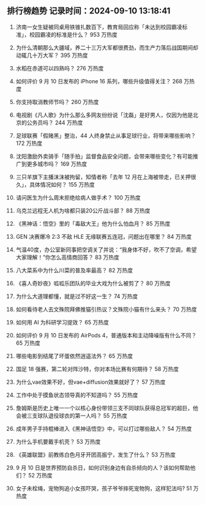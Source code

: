 
## 排行榜趋势 记录时间：2024-09-10 13:18:41
  
  1. 济南一女生疑被同桌用铁锥扎数百下，教育局回应称「未达到校园霸凌标准」，校园霸凌的标准是什么？ 953 万热度
    
  2. 为什么清朝那么大疆域，养二十三万大军都很费劲，而生产力落后战国期间却动辄几十万大军？ 395 万热度
    
  3. 水稻在赤道可以四熟吗？ 276 万热度
    
  4. 如何评价 9 月 10 日发布的 iPhone 16  系列，哪些升级值得关注？ 268 万热度
    
  5. 你支持取消教师节吗？ 260 万热度
    
  6. 电视剧《凡人歌》为什么那么多网友纷纷说「沈磊」是好男人，仅因为他是北京的公务员吗？ 244 万热度
    
  7. 足球联赛「假赌黑」整治，44 人终身禁止从事足球行业，将带来哪些影响？ 172 万热度
    
  8. 沈阳激励外卖骑手「随手拍」监督食品安全问题，会带来哪些变化？有可能推广到更多城市吗？ 169 万热度
    
  9. 三只羊旗下主播沫沫被拘留，知情者称「去年 12 月在上海被带走，已关押很久」，具体情况如何？ 155 万热度
    
  10. 请问医生为什么周末拒绝给病人做手术？ 100 万热度
    
  11. 乌克兰远程无人机为啥都只装20公斤战斗部？ 88 万热度
    
  12. 《黑神话：悟空》里的「毒敌大王」他为什么怕血月？ 85 万热度
    
  13. GEN 决赛爆冷 2:3 不敌 HLE 无缘联赛五连冠，问题出在哪里？ 84 万热度
    
  14. 气温40度，办公室新同事把空调关了并说：“我身体不好，吹不了空调，希望大家理解！”你怎么高情商回答？ 83 万热度
    
  15. 八大菜系中为什么川菜的普及率最高？ 82 万热度
    
  16. 《喜人奇妙夜》呱呱乐团队的毕业大戏为什么被剪了？ 80 万热度
    
  17. 为什么大道理都懂，就是过不好这一生？ 74 万热度
    
  18. 如何看待老人去文殊院拜佛推猫引热议？文殊院小猫有什么来头？ 70 万热度
    
  19. 如何用 AI 为科研学习提效？ 65 万热度
    
  20. 如何评价 9 月 10 日发布的 AirPods 4，普通版本和主动降噪版有什么不同？ 65 万热度
    
  21. 哪些电影到结尾了坏蛋依然逍遥法外？ 65 万热度
    
  22. 国足 18 强赛，第二轮对阵沙特，你对本场比赛有何期待？ 58 万热度
    
  23. 为什么vae效果不好，但vae+diffusion效果就好了？ 57 万热度
    
  24. 工作中处于摸鱼状态领导真的不知道吗？ 55 万热度
    
  25. 詹姆斯是历史上唯一一个以核心身份带领三支不同球队获得总冠军的超巨，他会被三支球队退役球衣的第一人吗？ 55 万热度
    
  26. 成年男子手持棍棒进入《黑神话悟空》中，可以打过哪些敌人？ 54 万热度
    
  27. 为什么手机要戴手机壳？ 53 万热度
    
  28. 《英雄联盟》前教练白色月牙开团高振宁，发生了什么？ 53 万热度
    
  29. 9 月 10 日是世界预防自杀日，如何识别身边有自杀倾向的人？该如何帮助他们？ 52 万热度
    
  30. 女子未栓绳，宠物狗追小女孩吓哭，孩子爷爷摔死宠物狗，这样犯法吗? 51 万热度
    